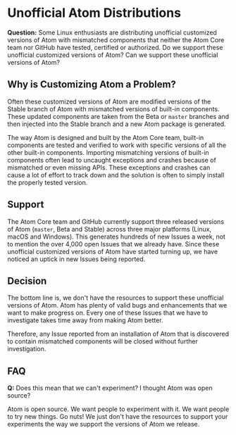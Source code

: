 # Unofficial Atom Distributions

**Question:** Some Linux enthusiasts are distributing unofficial customized versions of Atom with mismatched components that neither the Atom Core team nor GitHub have tested, certified or authorized. Do we support these unofficial customized versions of Atom? Can we support these unofficial versions of Atom?

## Why is Customizing Atom a Problem?

Often these customized versions of Atom are modified versions of the Stable branch of Atom with mismatched versions of built-in components. These updated components are taken from the Beta or `master` branches and then injected into the Stable branch and a new Atom package is generated.

The way Atom is designed and built by the Atom Core team, built-in components are tested and verified to work with specific versions of all the other built-in components. Importing mismatching versions of built-in components often lead to uncaught exceptions and crashes because of mismatched or even missing APIs. These exceptions and crashes can cause a lot of effort to track down and the solution is often to simply install the properly tested version.

## Support

The Atom Core team and GitHub currently support three released versions of Atom (`master`, Beta and Stable) across three major platforms (Linux, macOS and Windows). This generates hundreds of new Issues a week, not to mention the over 4,000 open Issues that we already have. Since these unofficial customized versions of Atom have started turning up, we have noticed an uptick in new Issues being reported.

## Decision

The bottom line is, we don't have the resources to support these unofficial versions of Atom. Atom has plenty of valid bugs and enhancements that we want to make progress on. Every one of these Issues that we have to investigate takes time away from making Atom better.

Therefore, any Issue reported from an installation of Atom that is discovered to contain mismatched components will be closed without further investigation.

## FAQ

**Q:** Does this mean that we can't experiment? I thought Atom was open source?

Atom is open source. We want people to experiment with it. We want people to try new things. Go nuts! We just don't have the resources to support your experiments the way we support the versions of Atom we release.
